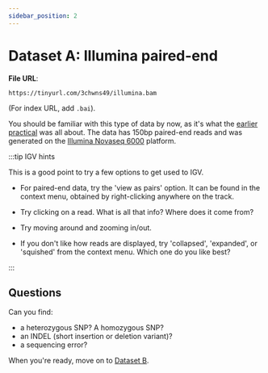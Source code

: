 ```yaml
---
sidebar_position: 2
---
```


# Dataset A: Illumina paired-end

**File URL**: 
```
https://tinyurl.com/3chwns49/illumina.bam
```
(For index URL, add `.bai`).

You should be familiar with this type of data by now, as it's what the [earlier
practical](../basic_sequence_data_analysis/README.md) was all about. The data has 150bp paired-end reads and was
generated on the [Illumina Novaseq 6000](https://emea.illumina.com/systems/sequencing-platforms/novaseq.html) platform.

:::tip IGV hints

This is a good point to try a few options to get used to IGV.

* For paired-end data, try the 'view as pairs' option. It can be found in the context menu, obtained by right-clicking
  anywhere on the track.

* Try clicking on a read.  What is all that info?  Where does it come from?

* Try moving around and zooming in/out.  

* If you don't like how reads are displayed, try 'collapsed', 'expanded', or 'squished' from the context menu.  Which one do you like best?

:::

## Questions

Can you find:

* a heterozygous SNP?  A homozygous SNP?
* an INDEL (short insertion or deletion variant)?
* a sequencing error?

When you're ready, move on to [Dataset B](dataset_b.md).